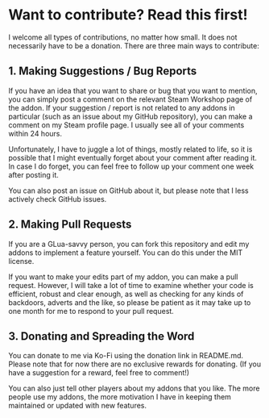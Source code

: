 # Want to contribute? Read this first!
I welcome all types of contributions, no matter how small. It does not necessarily have to be a donation. There are three main ways to contribute:

## 1. Making Suggestions / Bug Reports
If you have an idea that you want to share or bug that you want to mention, you can simply post a comment on the relevant Steam Workshop page of the addon.
If your suggestion / report is not related to any addons in particular (such as an issue about my GitHub repository), you can make a comment on my Steam profile page.
I usually see all of your comments within 24 hours.

Unfortunately, I have to juggle a lot of things, mostly related to life, so it is possible that I might eventually forget about your comment after reading it.
In case I do forget, you can feel free to follow up your comment one week after posting it.

You can also post an issue on GitHub about it, but please note that I less actively check GitHub issues.

## 2. Making Pull Requests
If you are a GLua-savvy person, you can fork this repository and edit my addons to implement a feature yourself. You can do this under the MIT license.

If you want to make your edits part of my addon, you can make a pull request.
However, I will take a lot of time to examine whether your code is efficient, robust and clear enough, as well as checking for any kinds of backdoors, adverts and the like,
so please be patient as it may take up to one month for me to respond to your pull request.

## 3. Donating and Spreading the Word
You can donate to me via Ko-Fi using the donation link in README.md. Please note that for now there are no exclusive rewards for donating.
(If you have a suggestion for a reward, feel free to comment!)

You can also just tell other players about my addons that you like.
The more people use my addons, the more motivation I have in keeping them maintained or updated with new features.
